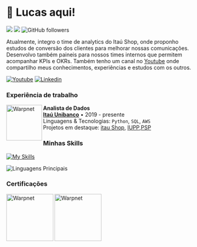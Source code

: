 # :vulcan_salute: Lucas aqui! 

![](https://komarev.com/ghpvc/?username=lucas-fonzo&color=000000)
![](https://estruyf-github.azurewebsites.net/api/VisitorHit?user=lucas-fonzo&countColorcountColor&countColor=%232979ff) ![GitHub followers](https://img.shields.io/github/followers/lucas-fonzo?label=Follow&style=social)
<p align="left" style="text-align: justify">
  
Atualmente, integro o time de analytics do Itaú Shop, onde proponho estudos de conversão dos clientes para melhorar nossas comunicações. Desenvolvo também paineis para nossos times internos que permitem acompanhar KPIs e OKRs. Também tenho um canal no [Youtube](https://www.youtube.com/channel/UCxVV9X6rs48Y9SxoLrWvgUw) onde compartilho meus conhecimentos, experiências e estudos com os outros.

</p>

[![Youtube](https://img.shields.io/badge/lucasfonzo-FF0000?style=for-the-badge&logo=youtube&logoColor=white)](https://www.youtube.com/channel/UCxVV9X6rs48Y9SxoLrWvgUw)
[![Linkedin](https://img.shields.io/badge/Lucas%20Fonzo-0077B5?style=for-the-badge&logo=linkedin&logoColor=white)](https://www.linkedin.com/in/lucas-fonzo/) 

### Experiência de trabalho

[<img align="left" height="94px" width="94px" alt="Warpnet" src="https://upload.wikimedia.org/wikipedia/commons/thumb/1/19/Ita%C3%BA_Unibanco_logo_2023.svg/500px-Ita%C3%BA_Unibanco_logo_2023.svg.png"/>](https://www.itau.com.br/)

**Analista de Dados** \
[**Itaú Unibanco**](https://www.itau.com.br/) • 2019 - presente\
Linguagens & Tecnologias: `Python`, `SQL`, `AWS`\
Projetos em destaque: [itau Shop](https://www.itau.com.br/itau-shop), [IUPP](https://www.remessaonline.com.br/blog/iupp-itau/),[PSP](https://www.idinheiro.com.br/cartao-de-credito/sempre-presente/)
<br/>


### Minhas Skills
[![My Skills](https://skillicons.dev/icons?i=python,mysql,postgres,aws,nodejs,js,npm,vscode,![image](https://github.com/Lucas-Fonzo/Lucas-Fonzo/assets/157448238/1c3b7ccb-8eac-4729-90e2-54ad2ae2b2d7)
)](https://skillicons.dev)

![Linguagens Principais](https://github-readme-stats.vercel.app/api/top-langs/?username=lucas-fonzo&theme=tokyonight&hide_border=true&custom_title=Linguagens%20%Principais)


### Certificações 
[<img align="left" height="124px" width="124px" alt="Warpnet" src="https://www.brasilopenbadge.com.br/badge/5219.png?nocache=472855742"/>](http://badges.com.br/share/08727cbcfa318f85200c4c158eec7069.php?a=5219&embed=true)
[<img align="left" height="124px" width="124px" alt="Warpnet" src="https://brasilopenbadge.com.br/badge/6413.png?tam=200"/>](http://badges.com.br/share/bf0db623d103f27b7c5dd86d04a08531.php?a=6413)

<!--
### Leetcode Stats 
![Leetcode Stats](https://leetcard.jacoblin.cool/lucas-fonzo?ext=heatmap)

<!--
**Lucas-Fonzo/Lucas-Fonzo** is a ✨ _special_ ✨ repository because its `README.md` (this file) appears on your GitHub profile.
[![Instagram](https://img.shields.io/badge/jess.coder-E4405F?style=for-the-badge&logo=instagram&logoColor=white)]()
Here are some ideas to get you started:

- 🔭 I’m currently working on ...
- 🌱 I’m currently learning ...
- 👯 I’m looking to collaborate on ...
- 🤔 I’m looking for help with ...
- 💬 Ask me about ...
- 📫 How to reach me: ...
- 😄 Pronouns: ...
- ⚡ Fun fact: ...
-->
